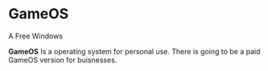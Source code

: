 # GameOS
A Free Windows 

**GameOS** Is a operating system for personal use. There is going to be a paid GameOS version for buisnesses.
